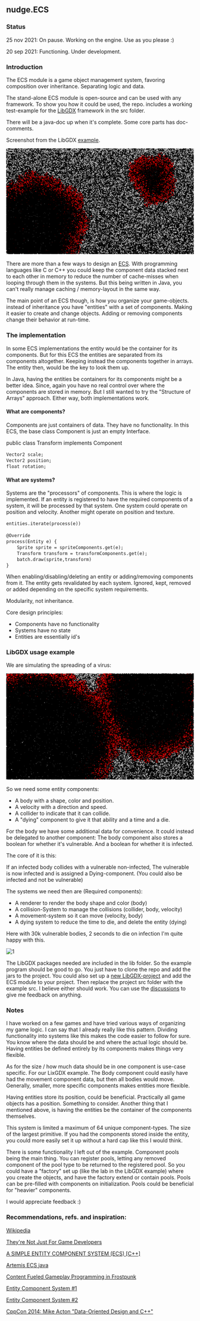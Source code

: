 
## nudge.ECS


### Status
25 nov 2021: On pause. Working on the engine. Use as you please :)

20 sep 2021: Functioning. Under development.

### Introduction

The ECS module is a game object management system,
favoring composition over inheritance.
Separating logic and data.

The stand-alone ECS module is open-source and can be used with any framework.
To show you how it could be used, the repo. includes a working test-example for the <a href="https://libgdx.com/">LibGDX</a> framework
in the src folder.

There will be a java-doc up when it's complete. Some core parts has doc-comments.

Screenshot from the LibGDX <a href="https://github.com/fre-dahl/EntityComponentSystem/tree/main/src/com/nudge/ecs/gdx">example</a>. 


![1](https://github.com/fre-dahl/EntityComponentSystem/blob/main/screenshots/screenshot2.png?raw=true)


There are more than a few ways to design an <a href="https://en.wikipedia.org/wiki/Entity_component_system">ECS</a>.
With programming languages like C or C++ you could keep the component data stacked next to each other in memory to reduce 
the number of cache-misses when looping through them in the systems. But this being written in Java, you can't really
manage caching / memory-layout in the same way.

The main point of an ECS though, is how you organize your game-objects.
instead of inheritance you have "entities" with a set of components. 
Making it easier to create and change objects. Adding or removing components change their behavior at run-time.



### The implementation
In some ECS implementations the entity would be the container for its components. But for
this ECS the entities are separated from its components altogether. Keeping instead the components
together in arrays. The entity then, would be the key to look them up.

In Java, having the entities be containers for its components might be a better idea. Since,
again you have no real control over where the components are stored in memory.
But I still wanted to try the "Structure of Arrays" approach.
Either way, both implementations work.


#### What are components?
Components are just containers of data. They have no functionality. In this ECS,
the base class Component is just an empty Interface.


public class Transform implements Component

    Vector2 scale;
    Vector2 position;
    float rotation;


#### What are systems?

Systems are the "processors" of components. This is where the logic is implemented.
If an entity is registered to have the required components of a system, it will be processed by that system.
One system could operate on position and velocity. Another might operate on position and texture.

    
    entities.iterate(process(e))

    @Override
    process(Entity e) {
        Sprite sprite = spriteComponents.get(e);
        Transform transform = transformComponents.get(e);
        batch.draw(sprite,transform)
    }

When enabling/disabling/deleting an entity or adding/removing components from it.
The entity gets revalidated by each system. Ignored, kept, removed or added depending
on the specific system requirements.

Modularity, not inheritance.

Core design principles:

* Components have no functionality
* Systems have no state
* Entities are essentially id's


### LibGDX usage example

We are simulating the spreading of a virus:

![1](https://github.com/fre-dahl/EntityComponentSystem/blob/main/screenshots/screenshot3.png?raw=true)

So we need some entity components:

* A body with a shape, color and position. 
* A velocity with a direction and speed.
* A collider to indicate that it can collide.
* A "dying" component to give it that ability and a time and a die.

For the body we have some additional data for convenience.
It could instead be delegated to another component:
The body component also stores a boolean for whether it's vulnerable.
And a boolean for whether it is infected.

The core of it is this:

If an infected body collides with a vulnerable non-infected,
The vulnerable is now infected and is assigned a Dying-component.
(You could also be infected and not be vulnerable)

The systems we need then are (Required components):
* A renderer to render the body shape and color (body)
* A collision-System to manage the collisions (collider, body, velocity)
* A movement-system so it can move (velocity, body)
* A dying system to reduce the time to die, and delete the entity (dying)


Here with 30k vulnerable bodies, 2 seconds to die on infection
I'm quite happy with this.

![1](https://github.com/fre-dahl/EntityComponentSystem/blob/main/screenshots/animation.gif?raw=true)

The LibGDX packages needed are included in the lib folder.
So the example program should be good to go. You just have to clone the repo and add the jars to the project.
You could also set up a <a href="https://libgdx.com/dev/project-generation/">new LibGDX-project</a> and
add the ECS module to your project. Then replace the project src folder with the example src.
I believe either should work. You can use the <a href="https://github.com/fre-dahl/EntityComponentSystem/discussions">discussions</a> to
give me feedback on anything.

### Notes

I have worked on a few games and have tried various ways of
organizing my game logic. I can say that I already really like this pattern.
Dividing functionality into systems like this makes the code easier to follow for sure.
You know where the data should be and where the actual logic should be.
Having entities be defined entirely by its components makes things very flexible.

As for the size / how much data should be in one component is use-case specific.
For our LixGDX example. The Body component could easily have had the movement
component data, but then all bodies would move. Generally, smaller, more specific components
makes entities more flexible. 

Having entities store its position, could be beneficial. Practically all game objects
has a position. Something to consider. Another thing that I mentioned above, is having the entities
be the container of the components themselves. 

This system is limited a maximum of 64 unique component-types. The size of the largest
primitive. If you had the components stored inside the entity, you could more easily set it up
without a hard cap like this I would think.

There is some functionality I left out of the example. Component pools being the main thing.
You can register pools, letting any removed component of the
pool type to be returned to the registered pool. So you could have a "factory" set up
(like the lab in the LibGDX example) where you create the objects, and have the factory extend or
contain pools. Pools can be pre-filled with components on initialization.
Pools could be beneficial for "heavier" components.

I would appreciate feedback :)

### Recommendations, refs. and inspiration:


[Wikipedia](https://en.wikipedia.org/wiki/Entity_component_system)

[They're Not Just For Game Developers](https://www.youtube.com/watch?v=SFKR5rZBu-8&t=1249s&ab_channel=MarsButtfield-Addison)

[A SIMPLE ENTITY COMPONENT SYSTEM (ECS) [C++]](https://austinmorlan.com/posts/entity_component_system/)

[Artemis ECS java](https://github.com/gemserk/artemis)

[Content Fueled Gameplay Programming in Frostpunk](https://www.youtube.com/watch?v=9rOtJCUDjtQ&t=2204s&ab_channel=GDC)

[Entity Component System #1](https://www.youtube.com/watch?v=5KugyHKsXLQ&ab_channel=RezBot)

[Entity Component System #2](https://www.youtube.com/watch?v=sOG4M-T__tQ&ab_channel=RezBot)

[CppCon 2014: Mike Acton "Data-Oriented Design and C++"](https://www.youtube.com/watch?v=rX0ItVEVjHc&t=4276s&ab_channel=CppCon)


